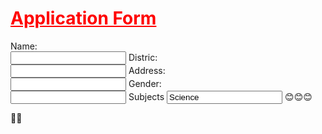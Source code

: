 <html>
<body>
<form>
<h1 style="color:red;"> <u>Application Form</u></h1>
Name:<br>
<input type="text">
Distric:<br>
<input type="text">
Address: <br>
<input type ="text">
Gender:<br>
<input type="radio ">
Subjects
<input type= "check box" value="Science">
😊😊😊
</form>
</body>
</html>
🖕🖕
